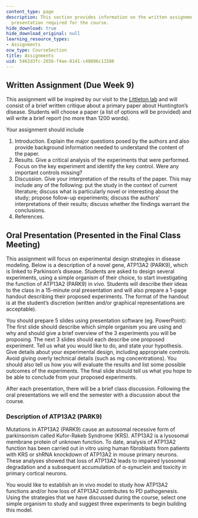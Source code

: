 ```yaml
---
content_type: page
description: This section provides information on the written assignment and the oral
  presentation required for the course.
hide_download: true
hide_download_original: null
learning_resource_types:
- Assignments
ocw_type: CourseSection
title: Assignments
uid: 5462d3fc-2656-f4ae-8141-c48896c11586
---
```


Written Assignment (Due Week 9)
-------------------------------

This assignment will be inspired by our visit to the [Littleton lab](http://web.mit.edu/flybrain/littletonlab/2012%20Lab%20Website/) and will consist of a brief written critique about a primary paper about Huntington’s disease. Students will choose a paper (a list of options will be provided) and will write a brief report (no more than 1200 words).

Your assignment should include

1.  Introduction. Explain the major questions posed by the authors and also provide background information needed to understand the content of the paper.
2.  Results. Give a critical analysis of the experiments that were performed. Focus on the key experiment and identify the key control. Were any important controls missing?
3.  Discussion. Give your interpretation of the results of the paper. This may include any of the following: put the study in the context of current literature; discuss what is particularly novel or interesting about the study; propose follow-up experiments; discuss the authors’ interpretations of their results; discuss whether the findings warrant the conclusions.
4.  References.

Oral Presentation (Presented in the Final Class Meeting)
--------------------------------------------------------

This assignment will focus on experimental design strategies in disease modeling. Below is a description of a novel gene, ATP13A2 (PARK9), which is linked to Parkinson’s disease. Students are asked to design several experiments, using a simple organism of their choice, to start investigating the function of ATP13A2 (PARK9) in vivo. Students will describe their ideas to the class in a 15-minute oral presentation and will also prepare a 1-page handout describing their proposed experiments. The format of the handout is at the student’s discretion (written and/or graphical representations are acceptable).

You should prepare 5 slides using presentation software (eg. PowerPoint): The first slide should describe which simple organism you are using and why and should give a brief overview of the 3 experiments you will be proposing. The next 3 slides should each describe one proposed experiment. Tell us what you would like to do, and state your hypothesis. Give details about your experimental design, including appropriate controls. Avoid giving overly technical details (such as mg concentrations). You should also tell us how you will evaluate the results and list some possible outcomes of the experiments. The final slide should tell us what you hope to be able to conclude from your proposed experiments.

After each presentation, there will be a brief class discussion. Following the oral presentations we will end the semester with a discussion about the course.

### Description of ATP13A2 (PARK9)

Mutations in ATP13A2 (PARK9) cause an autosomal recessive form of parkinsonism called Kufor-Rakeb Syndrome (KRS). ATP13A2 is a lysosomal membrane protein of unknown function. To date, analysis of ATP13A2 function has been carried out in vitro using human fibroblasts from patients with KRS or shRNA knockdown of ATP13A2 in mouse primary neurons. These analyses showed that loss of ATP13A2 leads to impaired lysosomal degradation and a subsequent accumulation of α-synuclein and toxicity in primary cortical neurons.

You would like to establish an in vivo model to study how ATP13A2 functions and/or how loss of ATP13A2 contributes to PD pathogenesis. Using the strategies that we have discussed during the course, select one simple organism to study and suggest three experiments to begin building this model.